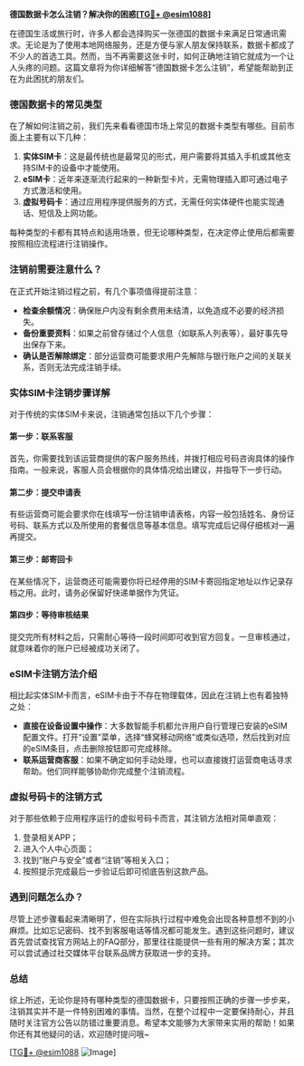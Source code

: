 **德国数据卡怎么注销？解决你的困惑[[TG💪+ @esim1088](https://t.me/s/esim1088)]**

在德国生活或旅行时，许多人都会选择购买一张德国的数据卡来满足日常通讯需求。无论是为了使用本地网络服务，还是方便与家人朋友保持联系，数据卡都成了不少人的首选工具。然而，当不再需要这张卡时，如何正确地注销它就成为一个让人头疼的问题。这篇文章将为你详细解答“德国数据卡怎么注销”，希望能帮助到正在为此困扰的朋友们。

### 德国数据卡的常见类型

在了解如何注销之前，我们先来看看德国市场上常见的数据卡类型有哪些。目前市面上主要有以下几种：

1. **实体SIM卡**：这是最传统也是最常见的形式，用户需要将其插入手机或其他支持SIM卡的设备中才能使用。
2. **eSIM卡**：近年来逐渐流行起来的一种新型卡片，无需物理插入即可通过电子方式激活和使用。
3. **虚拟号码卡**：通过应用程序提供服务的方式，无需任何实体硬件也能实现通话、短信及上网功能。

每种类型的卡都有其特点和适用场景，但无论哪种类型，在决定停止使用后都需要按照相应流程进行注销操作。

### 注销前需要注意什么？

在正式开始注销过程之前，有几个事项值得提前注意：

- **检查余额情况**：确保账户内没有剩余费用未结清，以免造成不必要的经济损失。
- **备份重要资料**：如果之前曾存储过个人信息（如联系人列表等），最好事先导出保存下来。
- **确认是否解除绑定**：部分运营商可能要求用户先解除与银行账户之间的关联关系，否则无法完成注销手续。

### 实体SIM卡注销步骤详解

对于传统的实体SIM卡来说，注销通常包括以下几个步骤：

#### 第一步：联系客服
首先，你需要找到该运营商提供的客户服务热线，并拨打相应号码咨询具体的操作指南。一般来说，客服人员会根据你的具体情况给出建议，并指导下一步行动。

#### 第二步：提交申请表
有些运营商可能会要求你在线填写一份注销申请表格，内容一般包括姓名、身份证号码、联系方式以及所使用的套餐信息等基本信息。填写完成后记得仔细核对一遍再提交。

#### 第三步：邮寄回卡
在某些情况下，运营商还可能需要你将已经停用的SIM卡寄回指定地址以作记录存档之用。此时，请务必保留好快递单据作为凭证。

#### 第四步：等待审核结果
提交完所有材料之后，只需耐心等待一段时间即可收到官方回复。一旦审核通过，就意味着你的账户已经被成功关闭了。

### eSIM卡注销方法介绍

相比起实体SIM卡而言，eSIM卡由于不存在物理载体，因此在注销上也有着独特之处：

- **直接在设备设置中操作**：大多数智能手机都允许用户自行管理已安装的eSIM配置文件。打开“设置”菜单，选择“蜂窝移动网络”或类似选项，然后找到对应的eSIM条目，点击删除按钮即可完成移除。
- **联系运营商客服**：如果不确定如何手动处理，也可以直接拨打运营商电话寻求帮助。他们同样能够协助你完成整个注销流程。

### 虚拟号码卡的注销方式

对于那些依赖于应用程序运行的虚拟号码卡而言，其注销方法相对简单直观：

1. 登录相关APP；
2. 进入个人中心页面；
3. 找到“账户与安全”或者“注销”等相关入口；
4. 按照提示完成最后一步验证后即可彻底告别这款产品。

### 遇到问题怎么办？

尽管上述步骤看起来清晰明了，但在实际执行过程中难免会出现各种意想不到的小麻烦。比如忘记密码、找不到客服电话等情况都可能发生。遇到这些问题时，建议首先尝试查找官方网站上的FAQ部分，那里往往能提供一些有用的解决方案；其次可以尝试通过社交媒体平台联系品牌方获取进一步的支持。

### 总结

综上所述，无论你是持有哪种类型的德国数据卡，只要按照正确的步骤一步步来，注销其实并不是一件特别困难的事情。当然，在整个过程中一定要保持耐心，并且随时关注官方公告以防错过重要消息。希望本文能够为大家带来实用的帮助！如果你还有其他疑问的话，欢迎随时提问哦~

[[TG💪+ @esim1088](https://t.me/s/esim1088) ![Image](https://i.postimg.cc/4NQfJmqS/Snipaste-2025-05-13-00-14-12.png)]